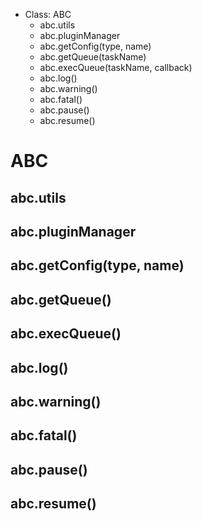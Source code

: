 - Class: ABC
    - abc.utils
    - abc.pluginManager
    - abc.getConfig(type, name)
    - abc.getQueue(taskName)
    - abc.execQueue(taskName, callback)
    - abc.log()
    - abc.warning()
    - abc.fatal()
    - abc.pause()
    - abc.resume()

# ABC

## abc.utils

## abc.pluginManager

## abc.getConfig(type, name)

## abc.getQueue()

## abc.execQueue()

## abc.log()

## abc.warning()

## abc.fatal()

## abc.pause()

## abc.resume()